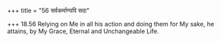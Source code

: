 +++
title = "56 सर्वकर्माण्यपि सदा"

+++
18.56 Relying on Me in all his action and doing them for My sake, he
attains, by My Grace, Eternal and Unchangeable Life.
